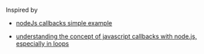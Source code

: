 Inspired by 

- [nodeJs callbacks simple example](http://stackoverflow.com/questions/19739755/nodejs-callbacks-simple-example)

- [understanding the concept of javascript callbacks with node.js, especially in loops](http://stackoverflow.com/questions/4506240/understanding-the-concept-of-javascript-callbacks-with-node-js-especially-in-lo)